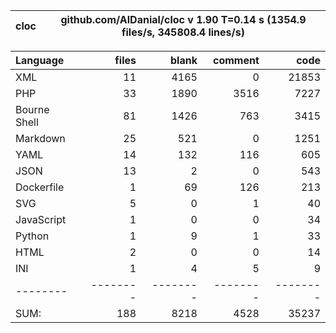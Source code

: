 
cloc|github.com/AlDanial/cloc v 1.90  T=0.14 s (1354.9 files/s, 345808.4 lines/s)
--- | ---

Language|files|blank|comment|code
:-------|-------:|-------:|-------:|-------:
XML|11|4165|0|21853
PHP|33|1890|3516|7227
Bourne Shell|81|1426|763|3415
Markdown|25|521|0|1251
YAML|14|132|116|605
JSON|13|2|0|543
Dockerfile|1|69|126|213
SVG|5|0|1|40
JavaScript|1|0|0|34
Python|1|9|1|33
HTML|2|0|0|14
INI|1|4|5|9
--------|--------|--------|--------|--------
SUM:|188|8218|4528|35237
